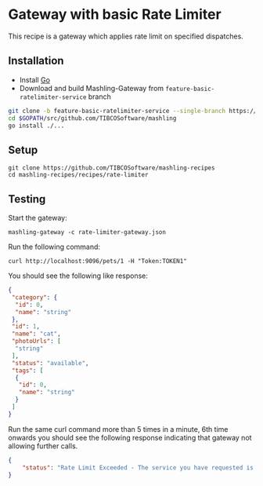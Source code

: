 # Gateway with basic Rate Limiter
This recipe is a gateway which applies rate limit on specified dispatches.

## Installation
* Install [Go](https://golang.org/)
* Download and build Mashling-Gateway from `feature-basic-ratelimiter-service` branch
 ```bash	
git clone -b feature-basic-ratelimiter-service --single-branch https://github.com/TIBCOSoftware/mashling.git $GOPATH/src/github.com/TIBCOSoftware/mashling	
cd $GOPATH/src/github.com/TIBCOSoftware/mashling	
go install ./...	
```

## Setup
```
git clone https://github.com/TIBCOSoftware/mashling-recipes
cd mashling-recipes/recipes/rate-limiter
```

## Testing
Start the gateway:
```
mashling-gateway -c rate-limiter-gateway.json
```

Run the following command:
```
curl http://localhost:9096/pets/1 -H "Token:TOKEN1"
```

You should see the following like response:
```json
{
 "category": {
  "id": 0,
  "name": "string"
 },
 "id": 1,
 "name": "cat",
 "photoUrls": [
  "string"
 ],
 "status": "available",
 "tags": [
  {
   "id": 0,
   "name": "string"
  }
 ]
}
```

Run the same curl command more than 5 times in a minute, 6th time onwards you should see the following response indicating that gateway not allowing further calls.

```json
{
    "status": "Rate Limit Exceeded - The service you have requested is over-capacity."
}
```
